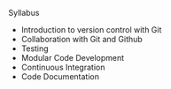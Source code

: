 Syllabus 
- Introduction to version control with Git 
- Collaboration with Git and Github 
- Testing 
- Modular Code Development 
- Continuous Integration 
- Code Documentation 
